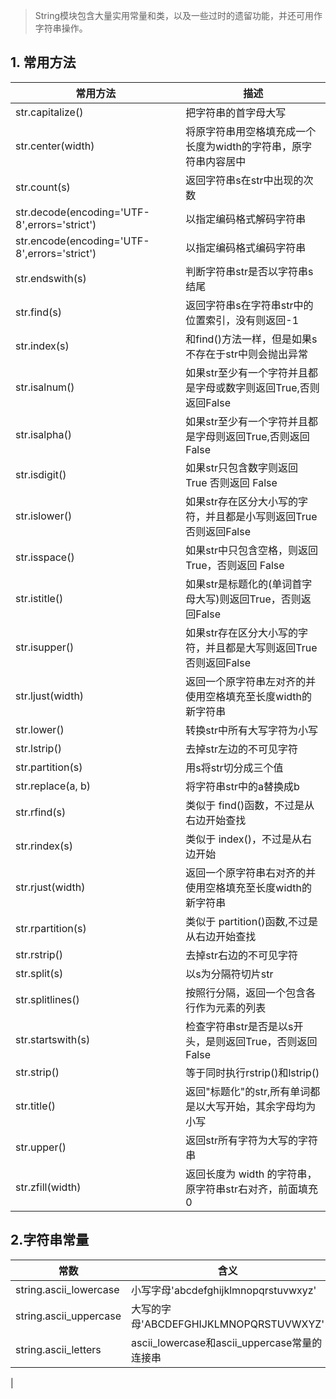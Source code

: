 
>String模块包含大量实用常量和类，以及一些过时的遗留功能，并还可用作字符串操作。

## 1. 常用方法

|  常用方法 | 描述 |
|---|---|
|  str.capitalize() | 把字符串的首字母大写 |
| str.center(width) | 将原字符串用空格填充成一个长度为width的字符串，原字符串内容居中 |
| str.count(s) | 返回字符串s在str中出现的次数 |
| str.decode(encoding='UTF-8',errors='strict') | 以指定编码格式解码字符串 |
| str.encode(encoding='UTF-8',errors='strict') | 以指定编码格式编码字符串 |
| str.endswith(s) | 判断字符串str是否以字符串s结尾 |
| str.find(s) | 返回字符串s在字符串str中的位置索引，没有则返回-1 |
| str.index(s)| 和find()方法一样，但是如果s不存在于str中则会抛出异常|
| str.isalnum() | 如果str至少有一个字符并且都是字母或数字则返回True,否则返回False|
| str.isalpha() | 如果str至少有一个字符并且都是字母则返回True,否则返回False|
| str.isdigit() | 如果str只包含数字则返回 True 否则返回 False|
| str.islower() | 如果str存在区分大小写的字符，并且都是小写则返回True 否则返回False|
| str.isspace() | 如果str中只包含空格，则返回 True，否则返回 False|
| str.istitle() | 如果str是标题化的(单词首字母大写)则返回True，否则返回False|
| str.isupper() | 如果str存在区分大小写的字符，并且都是大写则返回True 否则返回False|
| str.ljust(width) | 返回一个原字符串左对齐的并使用空格填充至长度width的新字符串 |
| str.lower() | 转换str中所有大写字符为小写|
| str.lstrip() | 去掉str左边的不可见字符|
| str.partition(s)| 用s将str切分成三个值|
| str.replace(a, b) | 将字符串str中的a替换成b|
| str.rfind(s) | 类似于 find()函数，不过是从右边开始查找|
| str.rindex(s) | 类似于 index()，不过是从右边开始|
| str.rjust(width)| 返回一个原字符串右对齐的并使用空格填充至长度width的新字符串|
| str.rpartition(s) | 类似于 partition()函数,不过是从右边开始查找|
| str.rstrip() | 去掉str右边的不可见字符|
| str.split(s) | 以s为分隔符切片str |
| str.splitlines() |  按照行分隔，返回一个包含各行作为元素的列表 |
| str.startswith(s) | 检查字符串str是否是以s开头，是则返回True，否则返回False |
| str.strip() | 等于同时执行rstrip()和lstrip()|
| str.title() | 返回"标题化"的str,所有单词都是以大写开始，其余字母均为小写|
| str.upper() | 返回str所有字符为大写的字符串 |
| str.zfill(width) |返回长度为 width 的字符串，原字符串str右对齐，前面填充0|

## 2.字符串常量

| 常数  | 含义 |
|---|---|
| string.ascii_lowercase | 小写字母'abcdefghijklmnopqrstuvwxyz'|
| string.ascii_uppercase | 大写的字母'ABCDEFGHIJKLMNOPQRSTUVWXYZ'|
| string.ascii_letters | ascii_lowercase和ascii_uppercase常量的连接串 |
| 







